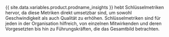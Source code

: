 {{ site.data.variables.product.prodname_insights }} hebt Schlüsselmetriken hervor, da diese Metriken direkt umsetzbar sind, um sowohl Geschwindigkeit als auch Qualität zu erhöhen. Schlüsselmetriken sind für jeden in der Organisation hilfreich, von einzelnen Mitwirkenden und deren Vorgesetzten bis hin zu Führungskräften, die das Gesamtbild betrachten.

